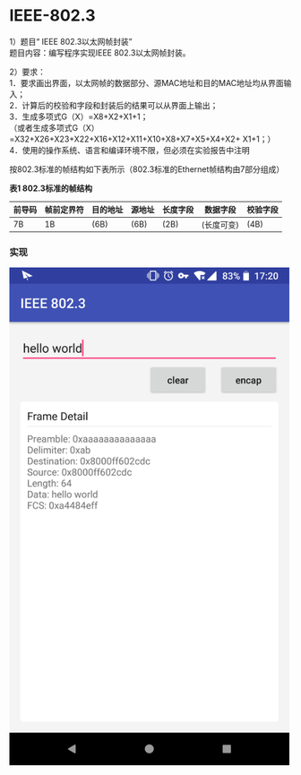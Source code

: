 # IEEE-802.3
1）题目“ IEEE 802.3以太网帧封装”\
题目内容：编写程序实现IEEE 802.3以太网帧封装。

2）要求： \
1．要求画出界面，以太网帧的数据部分、源MAC地址和目的MAC地址均从界面输入；\
2．计算后的校验和字段和封装后的结果可以从界面上输出；\
3．生成多项式G（X）=X8+X2+X1+1；\
（或者生成多项式G（X）=X32+X26+X23+X22+X16+X12+X11+X10+X8+X7+X5+X4+X2+ X1+1；） \
4．使用的操作系统、语言和编译环境不限，但必须在实验报告中注明

按802.3标准的帧结构如下表所示（802.3标准的Ethernet帧结构由7部分组成）

**表1 802.3标准的帧结构**

前导码 |	帧前定界符 |	目的地址|	源地址	|长度字段	|数据字段	|校验字段
-------|-----------|--------|--------|--------|--------|--------
7B	|1B	|(6B)	|(6B)	|(2B)	|(长度可变)|	(4B)


### 实现
<img src="https://github.com/biloba123/IEEE-802.3/blob/master/pics/sc.png" width=500 />

